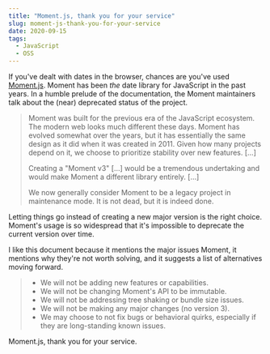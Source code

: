 ```yaml
---
title: "Moment.js, thank you for your service"
slug: moment-js-thank-you-for-your-service
date: 2020-09-15
tags:
  - JavaScript
  - OSS
---
```


If you've dealt with dates in the browser, chances are you've used [Moment.js](https://momentjs.com). Moment has been _the_ date library for JavaScript in the past years. In a humble prelude of the documentation, the Moment maintainers talk about the (near) deprecated status of the project.

<!--more-->

> Moment was built for the previous era of the JavaScript ecosystem. The modern web looks much different these days. Moment has evolved somewhat over the years, but it has essentially the same design as it did when it was created in 2011. Given how many projects depend on it, we choose to prioritize stability over new features. […]
>
> Creating a "Moment v3" […] would be a tremendous undertaking and would make Moment a different library entirely. […]
>
> We now generally consider Moment to be a legacy project in maintenance mode. It is not dead, but it is indeed done.

Letting things go instead of creating a new major version is the right choice. Moment's usage is so widespread that it's impossible to deprecate the current version over time.

I like this document because it mentions the major issues Moment, it mentions why they're not worth solving, and it suggests a list of alternatives moving forward.

> - We will not be adding new features or capabilities.
> - We will not be changing Moment's API to be immutable.
> - We will not be addressing tree shaking or bundle size issues.
> - We will not be making any major changes (no version 3).
> - We may choose to not fix bugs or behavioral quirks, especially if they are long-standing known issues.

Moment.js, thank you for your service.
